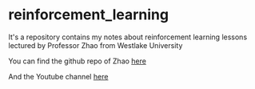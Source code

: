 # reinforcement_learning
It's a repository contains  my notes about reinforcement learning lessons lectured by Professor Zhao from Westlake University

You can find the github repo of Zhao [here](https://github.com/MathFoundationRL/Book-Mathematical-Foundation-of-Reinforcement-Learning.git)

And the Youtube channel [here](https://www.youtube.com/watch?v=ZHMWHr9811U&list=PLEhdbSEZZbDaFWPX4gehhwB9vJZJ1DNm8)
